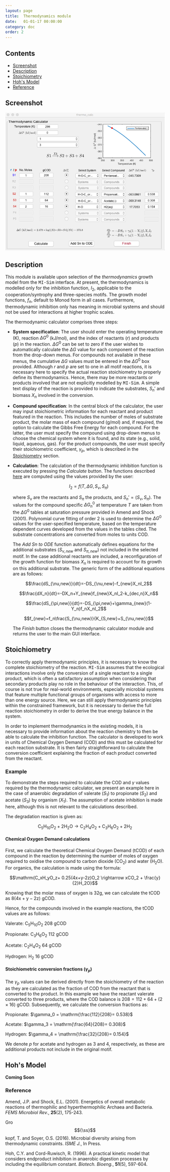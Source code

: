 ```yaml
---
layout: page
title:  Thermodynamics module
date:   01-01-17 00:00:00
category: doc
order: 2
---
```

## Contents

* [Screenshot](#Screenshot)
* [Description](#Description)
* [Stoichiometry](#Stoichiometry)
* [Hoh's Model](#Hoh)
* [Reference](#Reference)

## <a name="Screenshot"></a>Screenshot

![alt text](https://raw.githubusercontent.com/MI-SIM/MI-SIM.github.io/master/_posts/thermo.png "Thermodynamic Inhibition Calculator Screenshot")

## <a name="Description"></a>Description

This module is available upon selection of the *thermodynamics* growth model from the <span style="font-family:Courier;">MI-Sim</span>
interface. At present, the thermodynamics is modelled only for the inhibition function, $I_2$, applicable to the cooperation/syntrophy and
three-species motifs. The growth model functions, $f_n$, default to Monod form in all cases. Furthermore, thermodynamic inhibition only has meaning 
in microbial systems and should not be used for interactions at higher trophic scales.

The thermodynamic calculator comprises three steps:

* **System specification**: The user should enter the operating temperature (K), reaction $\Delta G^0$ (kJ/mol), and the
index of reactants ($r$) and products ($p$) in the reaction. $\Delta G^0$ can be set to zero if the user wishes to automatically calculate the
$\Delta G$ value for each component of the reaction from the drop-down menus. For compounds not available in these menus, the cumulative $\Delta G$
values must be entered in the $\Delta G^0$ box provided. Although $r$ and $p$ are set to one in all motif reactions, it is necessary here to
specify the actual reaction stoichiometry to properly define its thermodynamics. Hence, there may be more reactants or products involved that are
not explicitly modelled by <span style="font-family:Courier;">MI-Sim</span>. A simple text display of the reaction is provided to indicate the
substrates, $S_n'$ and biomass $X_n$ involved in the conversion.

* **Compound specification**: In the central block of the calculator, the user may input stoichiometric information for each reactant and product
featured in the reaction. This includes the number of moles of substrate product, the molar mass of each compound (g/mol) and, if required, the option
to calculate the Gibbs Free Energy for each compound. For the latter, the user must specify the compound using drop-down menus to choose the chemical 
system where it is found, and its state (e.g., solid, liquid, aqueous, gas). For the product compounds, the user must specify their stoichiometric
coefficient, $\gamma_p$, which is described in the [Stoichiometry](#Stoichiometry) section.

* **Calculation**: The calculation of the thermodynamic inhibition function is executed by pressing the *Calculate* button. The functions
described [here](http://mi-sim.github.io//doc/misiminterface.html#thermo) are computed using the values provided by the user:

    $$I_2 = f(T,\Delta G,S_\nu,S_\pi)$$

    where $S_\nu$ are the reactants and $S_\pi$ the products, and $S_n'=(S_\nu,S_\pi)$. The values for the compound specific $\Delta G_n^0$ at temperature $T$
are taken from the $\Delta G^0$ tables at saturation pressure provided in Amend and Shock (2001). Polynomial curve fitting of order 2 is used to
determine the $\Delta G^0$ values for the user-specified temperature, based on the temperature dependent curves developed from the values in the tables cited. The substrate concentrations are converted from moles to units COD. 

    The *Add Sn to ODE* function automatically defines equations for the additional substrates ($S_{\nu,new}$ and $S_{\pi,new}$) not included in the selected motif.
In the case additional reactants are included, a reconfiguration of the growth function for biomass $X_n$ is required to account for its growth on this
additional substrate. The generic form of the additional equations are as follows:

    $$\frac{dS_{\nu,new}}{dt}=-DS_{\nu,new}-f_{new}X_nI_2$$

    $$\frac{dX_n}{dt}=-DX_n+Y_{new}f_{new}X_nI_2-k_{dec,n}X_n$$

    $$\frac{dS_{\pi,new}}{dt}=-DS_{\pi,new}+\gamma_{new}(1-Y_n)f_nX_nI_2$$

    $$f_{new}=f_n\frac{S_{\nu,new}}{K_{S,new}+S_{\nu,new}}$$

    The *Finish* button closes the thermodynamic calculator module and returns the user to the main GUI interface.

## <a name="Stoichiometry"></a>Stoichiometry

To correctly apply thermodynamic principles, it is necessary to know the complete stoichiometry of the reaction. <span style="font-family:Courier;">MI-Sim</span>
assumes that the ecological interactions involve only the conversion of a single reactant to a single product, which is often a satisfactory
assumption when considering that secondary products play no role in the behaviour of the interaction. This, of course is not true for real-world 
environments, especially microbial systems that feature multiple functional groups of organisms with access to more than one energy source. Here, we can still apply thermodynamic
principles within the constrained framework, but it is necessary to derive the full reaction stoichiometry in order to derive the true energy balance
in the system. 

In order to implement thermodynamics in the existing models, it is necessary to provide information about the reaction chemistry to then be able to 
calculate the inhibition function. The calculator is developed to work in units of Chemical Oxygen Demand (COD) and this must be calculated for each 
reaction substrate. It is then fairly straightforward to calculate the conversion coefficient explaining the fraction of each product converted from the reactant.

### Example

To demonstrate the steps required to calculate the COD  and $\gamma$ values required by the thermodynamic calculator, we present an example here
in the case of anaerobic degradation of valerate ($S_1$) to propionate ($S_2$) and acetate ($S_3$) by organism ($X_1$). The assumption of acetate
inhibition is made here, although this is not relevant to the calculations described.

The degradation reaction is given as:

$$\mathrm{C_5H_{10}O_2 + 2H_2O \rightarrow C_2H_4O_2 + C_3H_6O_2 + 2H_2}$$

#### Chemical Oxygen Demand calculations

First, we calculate the theoretical Chemical Oxygen Demand (tCOD) of each compound in the reaction by determining the number of moles of oxygen required to oxidise the compound
to carbon dioxide ($\mathrm{CO_2}$) and water ($\mathrm{H_2O}$). For organics, the calculation is made using the formula:

$$\mathrm{C_xH_yO_z+ 0.25(4x+y-2z)O_2 \rightarrow xCO_2 + \frac{y}{2}H_2O}$$

Knowing that the molar mass of oxygen is 32g, we can calculate the tCOD as $\mathrm{8(4x+y-2z)}$ gCOD.

Hence, for the compounds involved in the example reactions, the tCOD values are as follows:

Valerate: $\mathrm{C_5H_{10}O_2}$ 208 gCOD

Propionate: $\mathrm{C_3H_6O_2}$ 112 gCOD

Acetate: $\mathrm{C_2H_4O_2}$ 64 gCOD

Hydrogen: $\mathrm{H_2}$ 16 gCOD

#### Stoichiometric conversion fractions ($\gamma_p$)

The $\gamma_p$ values can be derived directly from the stoichiometry of the reaction as they are calculated as the fraction of COD from the reactant 
that is converted to the product. In this example we have the reactant valerate converted to three products, where the COD balance is $\mathrm{208 = 112 + 64 + (2\times16)}$ gCOD.
Subsequently, we calculate the conversion fractions as:

Propionate: $\gamma_0 = \mathrm{\frac{112}{208}= 0.538}$

Acetate: $\gamma_3 = \mathrm{\frac{64}{208}= 0.308}$

Hydrogen: $\gamma_4 = \mathrm{\frac{32}{208}= 0.154}$

We denote $p$ for acetate and hydrogen as 3 and 4, respectively, as these are additional products not include in the original motif.

## <a name="Hoh"></a>Hoh's Model

**Coming Soon**

### <a name="Reference"></a>Reference

Amend, J.P. and  Shock, E.L. (2001). Energetics of overall metabolic reactions of thermophilic and hyperthermophilic Archaea and Bacteria. 
*FEMS Microbiol Rev.*, **25**(2), 175-243.

Gro$${\ss}$$kopf, T. and Soyer, O.S. (2016). Microbial diversity arising from thermodynamic constraints. *ISME J.*, In Press.

Hoh, C.Y. and Cord-Ruwisch, R. (1996). A practical kinetic model that considers endproduct inhibition
in anaerobic digestion processes by including the equilibrium constant. *Biotech. Bioeng.*, **51**(5), 597-604.


